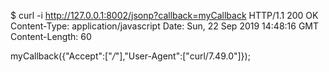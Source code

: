 $ curl -i http://127.0.0.1:8002/jsonp?callback=myCallback
HTTP/1.1 200 OK
Content-Type: application/javascript
Date: Sun, 22 Sep 2019 14:48:16 GMT
Content-Length: 60

myCallback({"Accept":["*/*"],"User-Agent":["curl/7.49.0"]});